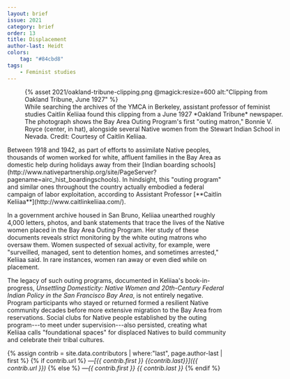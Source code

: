 ```yaml
---
layout: brief
issue: 2021
category: brief
order: 13
title: Displacement
author-last: Heidt
colors:
    tag: "#84cbd8"
tags:
    - Feminist studies
---
```

<figure style="width:600px">
  {% asset 2021/oakland-tribune-clipping.png @magick:resize=600 alt:"Clipping from Oakland Tribune, June 1927" %}<figcaption markdown="span">While searching the archives of the YMCA in Berkeley, assistant professor of feminist studies Caitlin Keliiaa found this clipping from a June 1927 *Oakland Tribune* newspaper. The photograph shows the Bay Area Outing Program's first "outing matron," Bonnie V. Royce (center, in hat), alongside several Native women from the Stewart Indian School in Nevada. Credit: Courtesy of Caitlin Keliiaa.</figcaption>
</figure>
Between 1918 and 1942, as part of efforts to assimilate Native peoples, thousands of women worked for white, affluent families in the Bay Area as domestic help during holidays away from their [Indian boarding schools](http://www.nativepartnership.org/site/PageServer?pagename=airc_hist_boardingschools). In hindsight, this "outing program" and similar ones throughout the country actually embodied a federal campaign of labor exploitation, according to Assistant Professor [**Caitlin Keliiaa**](http://www.caitlinkeliiaa.com/).

In a government archive housed in San Bruno, Keliiaa unearthed roughly 4,000 letters, photos, and bank statements that trace the lives of the Native women placed in the Bay Area Outing Program. Her study of these documents reveals strict monitoring by the white outing matrons who oversaw them. Women suspected of sexual activity, for example, were "surveilled, managed, sent to detention homes, and sometimes arrested," Keliiaa said. In rare instances, women ran away or even died while on placement.

The legacy of such outing programs, documented in Keliiaa's book-in-progress, *Unsettling Domesticity: Native Women and 20th-Century Federal Indian Policy in the San Francisco Bay Area*, is not entirely negative. Program participants who stayed or returned formed a resilient Native community decades before more extensive migration to the Bay Area from reservations. Social clubs for Native people established by the outing program---to meet under supervision---also persisted, creating what Keliiaa calls "foundational spaces" for displaced Natives to build community and celebrate their tribal cultures.

{% assign contrib = site.data.contributors | where:"last", page.author-last | first %}
{% if contrib.url %}
*&mdash;[{{ contrib.first }} {{contrib.last}}]({{ contrib.url }})*
{% else %}
*&mdash;{{ contrib.first }} {{ contrib.last }}*
{% endif %}
